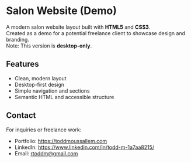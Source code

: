 # Salon Website (Demo)

A modern salon website layout built with **HTML5** and **CSS3**.  
Created as a demo for a potential freelance client to showcase design and branding.  
Note: This version is **desktop-only**.

## Features
- Clean, modern layout  
- Desktop-first design  
- Simple navigation and sections  
- Semantic HTML and accessible structure  

## Contact
For inquiries or freelance work:  
- Portfolio: https://toddmoussallem.com  
- LinkedIn: https://www.linkedin.com/in/todd-m-1a7aa8215/ 
- Email: rtoddm@gmail.com

